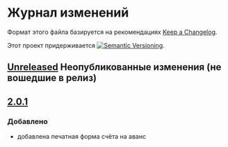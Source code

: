 # Журнал изменений

Формат этого файла базируется на рекомендациях
[Keep a Changelog](https://keepachangelog.com/ru/1.0.0/).

Этот проект придерживается
[![Semantic Versioning](https://img.shields.io/static/v1?label=Semantic%20Versioning&message=v2.0.0&color=green&logo=semver)](https://semver.org/lang/ru/spec/v2.0.0.html).

## [Unreleased] Неопубликованные изменения (не вошедшие в релиз)

## [2.0.1]

### Добавлено

- добавлена печатная форма счёта на аванс

[Unreleased]: https://github.com/csm-ivanovo-ru/EMP-AdvancePaymentInvoice/compare/2.0.1...HEAD
[2.0.2]: https://github.com/csm-ivanovo-ru/EMP-AdvancePaymentInvoice/compare/2.0.1...2.0.2
[2.0.1]: https://github.com/csm-ivanovo-ru/EMP-AdvancePaymentInvoice/releases/tag/2.0.1
